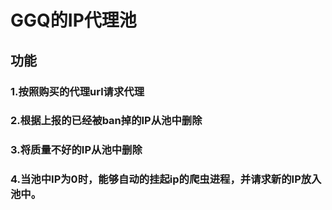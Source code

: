 # GGQ的IP代理池
## 功能
### 1.按照购买的代理url请求代理
### 2.根据上报的已经被ban掉的IP从池中删除
### 3.将质量不好的IP从池中删除
### 4.当池中IP为0时，能够自动的挂起ip的爬虫进程，并请求新的IP放入池中。
